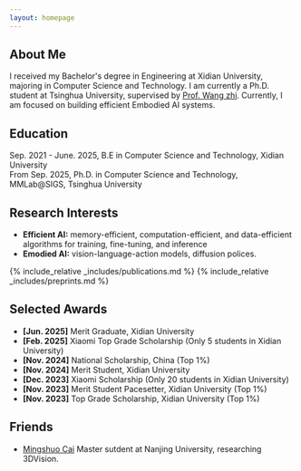 ```yaml
---
layout: homepage
---
```


## About Me

I received my Bachelor's degree in Engineering at Xidian University, majoring in Computer Science and Technology. I am currently a Ph.D. student at Tsinghua University, supervised by [Prof. Wang zhi](http://pages.mmlab.top/). Currently, I am focused on building efficient Embodied AI systems.
## Education 
Sep. 2021 - June. 2025, B.E in Computer Science and Technology, Xidian University  
From Sep. 2025, Ph.D. in Computer Science and Technology, MMLab@SIGS, Tsinghua University

## Research Interests

- **Efficient AI:** memory-efficient, computation-efficient, and data-efficient algorithms for training, fine-tuning, and inference
- **Emodied AI:** vision-language-action models, diffusion polices.


{% include_relative _includes/publications.md %}
{% include_relative _includes/preprints.md %}

## Selected Awards
- **[Jun. 2025]** Merit Graduate, Xidian University
- **[Feb. 2025]** Xiaomi Top Grade Scholarship (Only 5 students in Xidian University)
- **[Nov. 2024]** National Scholarship, China (Top 1%)
- **[Nov. 2024]** Merit Student, Xidian University
- **[Dec. 2023]** Xiaomi Scholarship (Only 20 students in Xidian University)
- **[Nov. 2023]** Merit Student Pacesetter, Xidian University (Top 1%)
- **[Nov. 2023]** Top Grade Scholarship, Xidian University (Top 1%)


## Friends
- [Mingshuo Cai](https://cfcys.github.io/) Master sutdent at Nanjing University, researching 3DVision.


